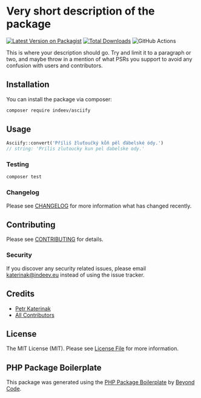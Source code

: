 # Very short description of the package

[![Latest Version on Packagist](https://img.shields.io/packagist/v/indeev/asciify.svg?style=flat-square)](https://packagist.org/packages/indeev/asciify)
[![Total Downloads](https://img.shields.io/packagist/dt/indeev/asciify.svg?style=flat-square)](https://packagist.org/packages/indeev/asciify)
![GitHub Actions](https://github.com/indeev/asciify/actions/workflows/main.yml/badge.svg)

This is where your description should go. Try and limit it to a paragraph or two, and maybe throw in a mention of what PSRs you support to avoid any confusion with users and contributors.

## Installation

You can install the package via composer:

```bash
composer require indeev/asciify
```

## Usage

```php
Asciify::convert('Příliš žluťoučký kůň pěl ďábelské ódy.')
// string: 'Prilis zlutoucky kun pel dabelske ody.'
```

### Testing

```bash
composer test
```

### Changelog

Please see [CHANGELOG](CHANGELOG.md) for more information what has changed recently.

## Contributing

Please see [CONTRIBUTING](CONTRIBUTING.md) for details.

### Security

If you discover any security related issues, please email katerinak@indeev.eu instead of using the issue tracker.

## Credits

-   [Petr Katerinak](https://github.com/indeev)
-   [All Contributors](../../contributors)

## License

The MIT License (MIT). Please see [License File](LICENSE.md) for more information.

## PHP Package Boilerplate

This package was generated using the [PHP Package Boilerplate](https://laravelpackageboilerplate.com) by [Beyond Code](http://beyondco.de/).
